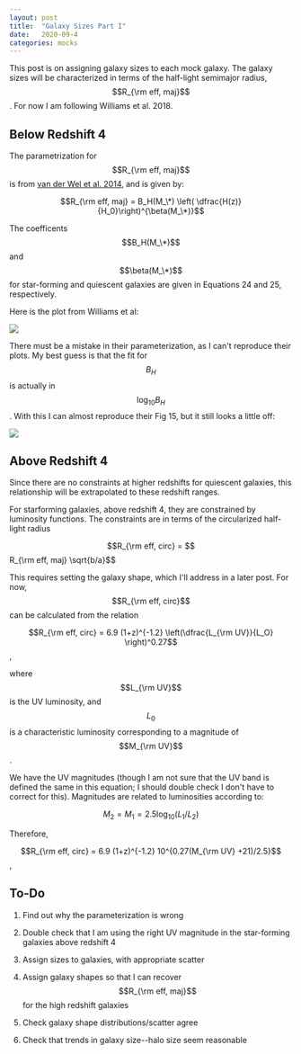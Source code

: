 ```yaml
---
layout: post
title:  "Galaxy Sizes Part I"
date:   2020-09-4
categories: mocks
---
```


This post is on assigning galaxy sizes to each mock galaxy. The galaxy sizes will be characterized in terms of the  half-light semimajor radius, $$R_{\rm eff, maj}$$. For now I am following Williams et al. 2018.

## Below Redshift 4

The parametrization for $$R_{\rm eff, maj}$$ is from <a href="https://ui.adsabs.harvard.edu/abs/2014ApJ...788...28V/abstract">van der Wel et al. 2014</a>, and is given by:

$$R_{\rm eff, maj} = B_H(M_\*) \left( \dfrac{H(z)}{H_0}\right)^{\beta(M_\*)}$$

The coefficents $$B_H(M_\*)$$ and $$\beta(M_\*)$$ for star-forming and quiescent galaxies are given in Equations 24 and 25, respectively.

Here is the plot from Williams et al:

<img src="{{ site.baseurl }}/assets/plots/20200904_Reff_Williams.png">


There must be a mistake in their parameterization, as I can't reproduce their plots. My best guess is that the fit for $$B_H$$ is actually in $$\log_{10}B_H$$. With this I can almost reproduce their Fig 15, but it still looks a little off:


<img src="{{ site.baseurl }}/assets/plots/20200904_Reff_test.png">


## Above Redshift 4



Since there are no constraints at higher redshifts for quiescent galaxies, this relationship will be extrapolated to these redshift ranges.

For starforming galaxies, above redshift 4, they are constrained by luminosity functions. The constraints are in terms of the circularized half-light radius

$$R_{\rm eff, circ} = $$R_{\rm eff, maj} \sqrt{b/a}$$

This requires setting the galaxy shape, which I'll address in a later post. For now, $$R_{\rm eff, circ}$$ can be calculated from the relation

$$R_{\rm eff, circ} = 6.9 (1+z)^{-1.2} \left(\dfrac{L_{\rm UV}}{L_O} \right)^0.27$$,

where $$L_{\rm UV}$$ is the UV luminosity, and $$L_0$$ is a characteristic luminosity corresponding to a magnitude of $$M_{\rm UV}$$.

We have the UV magnitudes (though I am not sure that the UV band is defined the same in this equation; I should double check I don't have to correct for this). Magnitudes are related to luminosities according to:

$$M_2 = M_1 = 2.5 \log_{10}(L_1/L_2)$$

Therefore,

$$R_{\rm eff, circ} = 6.9 (1+z)^{-1.2} 10^{0.27(M_{\rm UV} +21)/2.5}$$,


## To-Do

1) Find out why the parameterization is wrong

2) Double check that I am using the right UV magnitude in the star-forming galaxies above redshift 4

3) Assign sizes to galaxies, with appropriate scatter

4) Assign galaxy shapes so that I can recover $$R_{\rm eff, maj}$$ for the high redshift galaxies

5) Check galaxy shape distributions/scatter agree

6) Check that trends in galaxy size--halo size seem reasonable
